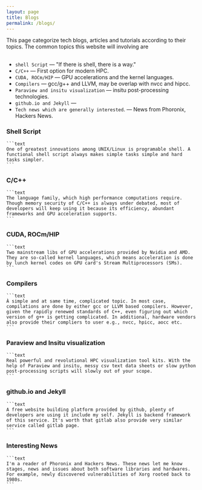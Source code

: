 ```yaml
---
layout: page
title: Blogs
permalink: /blogs/
---
```



This page categorize tech blogs, articles and tutorials according to their topics. The common topics this website will involving are
##
 - `shell Script` &mdash; "If there is shell, there is a way."
 - `C/C++` &mdash; First option for modern HPC.
 - `CUDA, ROCm/HIP` &mdash; GPU accelerations and the kernel languages.
 - `Compilers` &mdash; gcc/g++ and LLVM, may be overlap with nvcc and hipcc.
 - `Paraview and insitu visualization` &mdash; insitu post-processing technologies.
 - `github.io and Jekyll` &mdash; 
 - `Tech news which are generally interested`. &mdash; News from Phoronix, Hackers News.



### Shell Script
    ```text
    One of greatest innovations among UNIX/Linux is programable shell. A functional shell script always makes simple tasks simple and hard tasks simpler.
    ```  


### C/C++
    ```text
    The language family, which high performance computations require. Though memory security of C/C++ is always under debated, most of developers will keep using it because its efficiency, abundant frameworks and GPU acceleration supports.
    ```


### CUDA, ROCm/HIP
    ```text
    Two mainstream libs of GPU accelerations provided by Nvidia and AMD. They are so-called kernel languages, which means acceleration is done by lunch kernel codes on GPU card's Stream Multiprocessors (SMs).
    ```


### Compilers
    ```text
    À simple and at same time, complicated topic. In most case, compilations are done by either gcc or LLVM based compilers. However, given the rapidly renewed standards of C++, even figuring out which version of g++ is getting complicated. In additional, hardware vendors also provide their compliers to user e.g., nvcc, hpicc, aocc etc.
    ```


### Paraview and Insitu visualization
    ```text
    Real powerful and revolutional HPC visualization tool kits. With the help of Paraview and insitu, messy csv text data sheets or slow python post-processing scripts will slowly out of your scope.
    ```

### github.io and Jekyll
    ```text
    A free website building platform provided by github, plenty of developers are using it include my self. Jekyll is backend framework of this service. It's worth that gitlab also provide very similar service called gitlab page.
    ```


### Interesting News
    ```text
    I'm a reader of Phoronix and Hackers News. These news let me know stages, news and issues about both software libraries and hardwares. For example, newly discovered vulnerabilities of Xorg rooted back to 1980s.
    ``` 